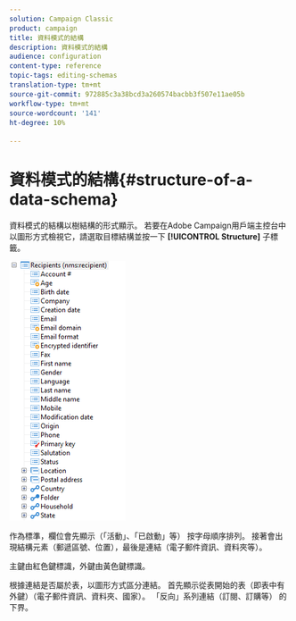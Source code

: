 ```yaml
---
solution: Campaign Classic
product: campaign
title: 資料模式的結構
description: 資料模式的結構
audience: configuration
content-type: reference
topic-tags: editing-schemas
translation-type: tm+mt
source-git-commit: 972885c3a38bcd3a260574bacbb3f507e11ae05b
workflow-type: tm+mt
source-wordcount: '141'
ht-degree: 10%

---
```



# 資料模式的結構{#structure-of-a-data-schema}

資料模式的結構以樹結構的形式顯示。 若要在Adobe Campaign用戶端主控台中以圖形方式檢視它，請選取目標結構並按一下 **[!UICONTROL Structure]** 子標籤。

![](assets/d_ncs_integration_schema_arbo.png)

作為標準，欄位會先顯示（「活動」、「已啟動」等） 按字母順序排列。 接著會出現結構元素（郵遞區號、位置），最後是連結（電子郵件資訊、資料夾等）。

主鍵由紅色鍵標識，外鍵由黃色鍵標識。

根據連結是否屬於表，以圖形方式區分連結。 首先顯示從表開始的表（即表中有外鍵）（電子郵件資訊、資料夾、國家）。 「反向」系列連結（訂閱、訂購等） 的下界。
